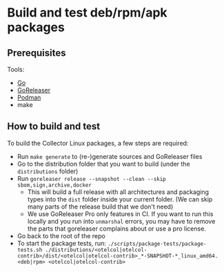# Build and test deb/rpm/apk packages

## Prerequisites

Tools:

- [Go](https://go.dev/)
- [GoReleaser](https://goreleaser.com/)
- [Podman](https://podman.io/)
- make

## How to build and test

To build the Collector Linux packages, a few steps are required:

- Run `make generate` to (re-)generate sources and GoReleaser files
- Go to the distribution folder that you want to build (under the `distributions` folder)
- Run `goreleaser release --snapshot --clean --skip sbom,sign,archive,docker`
    - This will build a full release with all architectures and packaging types into the `dist` folder inside your
      current folder. (We can skip many parts of the release build that we don't need)
    - We use GoReleaser Pro only features in CI. If you want to run this locally and you run into `unmarshal` errors, 
    you may have to remove the parts that goreleaser complains about or use a pro license.
- Go back to the root of the repo
- To start the package tests,
  run: `./scripts/package-tests/package-tests.sh ./distributions/<otelcol|otelcol-contrib>/dist/<otelcol|otelcol-contrib>_*-SNAPSHOT-*_linux_amd64.<deb|rpm> <otelcol|otelcol-contrib>`

